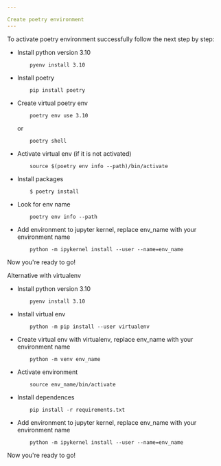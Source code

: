 ```yaml
---

Create poetry environment
---
```



To activate poetry environment successfully follow the next step by step:


- Install python version 3.10
    ```
        pyenv install 3.10
    ```
- Install poetry
    ```
        pip install poetry
    ```
- Create virtual poetry env
    ```
        poetry env use 3.10
    ```
    or
    ```
        poetry shell
    ```
- Activate virtual env (if it is not activated)
    ```
        source $(poetry env info --path)/bin/activate
    ```
- Install packages
    ```
        $ poetry install
    ```
- Look for env name
    ```
        poetry env info --path
    ```
- Add environment to jupyter kernel, replace env_name with your environment name
    ```
        python -m ipykernel install --user --name=env_name
    ```

Now you're ready to go!

Alternative with virtualenv
- Install python version 3.10
    ```
        pyenv install 3.10
    ```

- Install virtual env
    ```
        python -m pip install --user virtualenv
    ```
- Create virtual env with virtualenv, replace env_name with your environment name
    ```
        python -m venv env_name
    ```
- Activate environment
    ```
        source env_name/bin/activate
    ```
- Install dependences
    ```
        pip install -r requirements.txt
    ```
- Add environment to jupyter kernel, replace env_name with your environment name
    ```
        python -m ipykernel install --user --name=env_name
    ```


Now you're ready to go!
